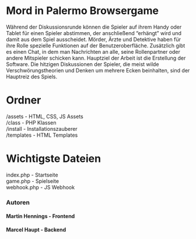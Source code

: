 # Mord in Palermo Browsergame

Während der Diskussionsrunde können die Spieler auf ihrem Handy oder Tablet für einen Spieler abstimmen, der anschließend “erhängt” wird und damit aus dem Spiel ausscheidet. Mörder, Ärzte und Detektive haben für ihre Rolle spezielle Funktionen auf der Benutzeroberfläche. Zusätzlich gibt es einen Chat, in dem man Nachrichten an alle, seine Rollenpartner oder andere Mitspieler schicken kann. Hauptziel der Arbeit ist die Erstellung der Software.
Die hitzigen Diskussionen der Spieler, die meist wilde Verschwörungstheorien und Denken um mehrere Ecken beinhalten, sind der Hauptreiz des Spiels.



# Ordner
/assets - HTML, CSS, JS Assets  
/class - PHP Klassen  
/install - Installationszauberer  
/templates - HTML Templates  

# Wichtigste Dateien
index.php - Startseite  
game.php - Spielseite  
webhook.php - JS Webhook

### Autoren
#### Martin Hennings - Frontend
#### Marcel Haupt - Backend
